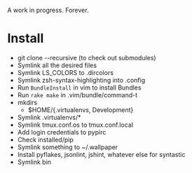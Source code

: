 A work in progress.
Forever.

Install
=======

* git clone --recursive (to check out submodules)
* Symlink all the desired files
* Symlink LS\_COLORS to .dircolors
* Symlink zsh-syntax-highlighting into .config
* Run `BundleInstall` in vim to install Bundles
* Run `rake make` in .vim/bundle/command-t
* mkdirs
    * $HOME/{.virtualenvs, Development}
* Symlink .virtualenvs/\*
* Symlink tmux.conf.os to tmux.conf.local
* Add login credentials to pypirc
* Check installed/pip
* Symlink something to ~/.wallpaper
* Install pyflakes, jsonlint, jshint, whatever else for syntastic
* Symlink bin
